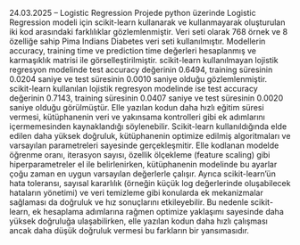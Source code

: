 24.03.2025 – Logistic Regression Projede python üzerinde Logistic Regression modeli için scikit-learn kullanarak ve kullanmayarak oluşturulan iki kod arasındaki farklılıklar gözlemlenmiştir. Veri seti olarak 768 örnek ve 8 özelliğe sahip Pima Indians Diabetes veri seti kullanılmıştır. Modellerin accuracy, training time ve prediction time değerleri hesaplanmış ve karmaşıklık matrisi ile görselleştirilmiştir. scikit-learn kullanılmayan lojistik regresyon modelinde test accuracy değerinin 0.6494, training süresinin 0.0204 saniye ve test süresinin 0.0010 saniye olduğu gözlemlenmiştir. scikit-learn kullanılan lojistik regresyon modelinde ise test accuracy değerinin 0.7143, training süresinin 0.0407 saniye ve test süresinin 0.0020 saniye olduğu görülmüştür. 
Elle yazılan kodun daha hızlı eğitim süresi vermesi, kütüphanenin veri ve yakınsama kontrolleri gibi ek adımlarını içermemesinden kaynaklandığı söylenebilir. Scikit-learn kullanıldığında elde edilen daha yüksek doğruluk, kütüphanenin optimize edilmiş algoritmaları ve varsayılan parametreleri sayesinde gerçekleşmitir. Elle kodlanan modelde öğrenme oranı, iterasyon sayısı, özellik ölçekleme (feature scaling) gibi hiperparametreler el ile belirlenirken, kütüphanenin modelinde bu ayarlar çoğu zaman en uygun varsayılan değerlerle çalışır. Ayrıca scikit-learn’ün hata toleransı, sayısal kararlılık (örneğin küçük log değerlerinde oluşabilecek hataların yönetimi) ve veri temizleme gibi konularda ek mekanizmalar sağlaması da doğruluk ve hız sonuçlarını etkileyebilir. Bu nedenle scikit-learn, ek hesaplama adımlarına rağmen optimize yaklaşımı sayesinde daha yüksek doğruluğa ulaşabilirken, elle yazılan kodun daha hızlı çalışması ancak daha düşük doğruluk vermesi bu farkların bir yansımasıdır.

